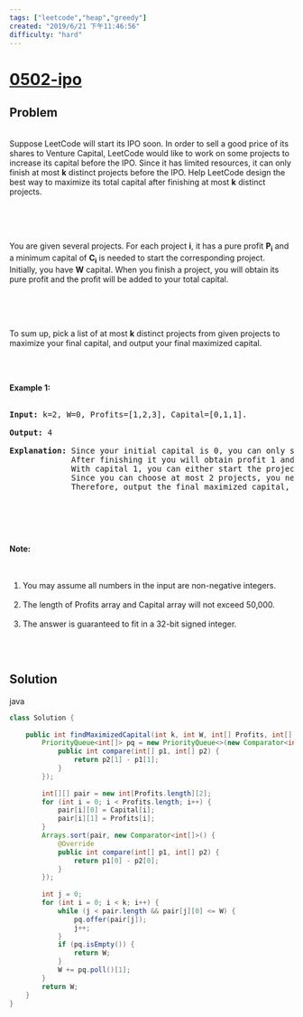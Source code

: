 ```yaml
---
tags: ["leetcode","heap","greedy"]
created: "2019/6/21 下午11:46:56"
difficulty: "hard"
---
```


# [0502-ipo](https://leetcode.com/problems/ipo/)

## Problem
<div><p><br>Suppose LeetCode will start its IPO soon. In order to sell a good price of its shares to Venture Capital, LeetCode would like to work on some projects to increase its capital before the IPO. Since it has limited resources, it can only finish at most <b>k</b> distinct projects before the IPO. Help LeetCode design the best way to maximize its total capital after finishing at most <b>k</b> distinct projects. <br></p><br><br><p><br>You are given several projects. For each project <b>i</b>, it has a pure profit <b>P<sub>i</sub></b> and a minimum capital of <b>C<sub>i</sub></b> is needed to start the corresponding project. Initially, you have <b>W</b> capital. When you finish a project, you will obtain its pure profit and the profit will be added to your total capital.<br></p><br><br><p><br>To sum up, pick a list of at most <b>k</b> distinct projects from given projects to maximize your final capital, and output your final maximized capital.<br></p><br><br><p><b>Example 1:</b><br><br></p><pre><b>Input:</b> k=2, W=0, Profits=[1,2,3], Capital=[0,1,1].<br><br><b>Output:</b> 4<br><br><b>Explanation:</b> Since your initial capital is 0, you can only start the project indexed 0.<br>             After finishing it you will obtain profit 1 and your capital becomes 1.<br>             With capital 1, you can either start the project indexed 1 or the project indexed 2.<br>             Since you can choose at most 2 projects, you need to finish the project indexed 2 to get the maximum capital.<br>             Therefore, output the final maximized capital, which is 0 + 1 + 3 = 4.<br></pre><br><p></p><br><br><p><b>Note:</b><br><br></p><ol><br><li>You may assume all numbers in the input are non-negative integers.</li><br><li>The length of Profits array and Capital array will not exceed 50,000.</li><br><li>The answer is guaranteed to fit in a 32-bit signed integer.</li><br></ol><br><p></p></div>

## Solution

java
```java
class Solution {
    
    public int findMaximizedCapital(int k, int W, int[] Profits, int[] Capital) {
        PriorityQueue<int[]> pq = new PriorityQueue<>(new Comparator<int[]>() {
            public int compare(int[] p1, int[] p2) {
                return p2[1] - p1[1];
            }
        });
        
        int[][] pair = new int[Profits.length][2];
        for (int i = 0; i < Profits.length; i++) {
            pair[i][0] = Capital[i];
            pair[i][1] = Profits[i];
        }
        Arrays.sort(pair, new Comparator<int[]>() {
            @Override
            public int compare(int[] p1, int[] p2) {
                return p1[0] - p2[0];
            }
        });
        
        int j = 0;
        for (int i = 0; i < k; i++) {
            while (j < pair.length && pair[j][0] <= W) {
                pq.offer(pair[j]);
                j++;
            }
            if (pq.isEmpty()) {
                return W;
            }
            W += pq.poll()[1];
        }
        return W;
    }
}
​
```

